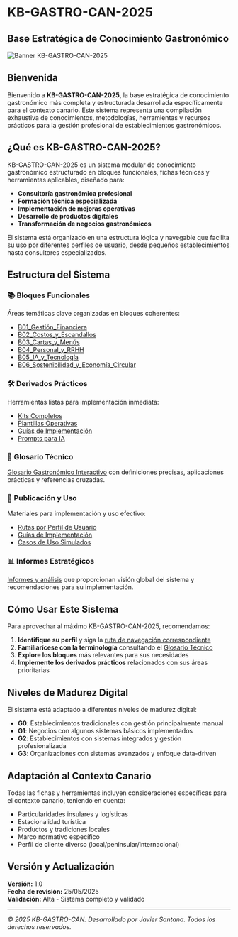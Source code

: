 # KB-GASTRO-CAN-2025

## Base Estratégica de Conocimiento Gastronómico

![Banner KB-GASTRO-CAN-2025](https://images.unsplash.com/photo-1555396273-367ea4eb4db5?ixlib=rb-4.0.3&ixid=M3wxMjA3fDB8MHxwaG90by1wYWdlfHx8fGVufDB8fHx8fA%3D%3D&auto=format&fit=crop&w=1074&q=80)

## Bienvenida

Bienvenido a **KB-GASTRO-CAN-2025**, la base estratégica de conocimiento gastronómico más completa y estructurada desarrollada específicamente para el contexto canario. Este sistema representa una compilación exhaustiva de conocimientos, metodologías, herramientas y recursos prácticos para la gestión profesional de establecimientos gastronómicos.

## ¿Qué es KB-GASTRO-CAN-2025?

KB-GASTRO-CAN-2025 es un sistema modular de conocimiento gastronómico estructurado en bloques funcionales, fichas técnicas y herramientas aplicables, diseñado para:

- **Consultoría gastronómica profesional**
- **Formación técnica especializada**
- **Implementación de mejoras operativas**
- **Desarrollo de productos digitales**
- **Transformación de negocios gastronómicos**

El sistema está organizado en una estructura lógica y navegable que facilita su uso por diferentes perfiles de usuario, desde pequeños establecimientos hasta consultores especializados.

## Estructura del Sistema

### 📚 Bloques Funcionales
Áreas temáticas clave organizadas en bloques coherentes:

- [B01_Gestión_Financiera](../02_BLOQUES_FUNCIONALES/B01_Gestion_Financiera/README.md)
- [B02_Costos_y_Escandallos](../02_BLOQUES_FUNCIONALES/B02_Costos_y_Escandallos/README.md)
- [B03_Cartas_y_Menús](../02_BLOQUES_FUNCIONALES/B03_Cartas_y_Menus/README.md)
- [B04_Personal_y_RRHH](../02_BLOQUES_FUNCIONALES/B04_Personal_y_RRHH/README.md)
- [B05_IA_y_Tecnología](../02_BLOQUES_FUNCIONALES/B05_IA_y_Tecnologia/README.md)
- [B06_Sostenibilidad_y_Economía_Circular](../02_BLOQUES_FUNCIONALES/B06_Sostenibilidad_y_Economia_Circular/README.md)

### 🛠️ Derivados Prácticos
Herramientas listas para implementación inmediata:

- [Kits Completos](../03_DERIVADOS/Kits/README.md)
- [Plantillas Operativas](../03_DERIVADOS/Plantillas/README.md)
- [Guías de Implementación](../03_DERIVADOS/Guias/README.md)
- [Prompts para IA](../03_DERIVADOS/Prompts_GPT/README.md)

### 📖 Glosario Técnico
[Glosario Gastronómico Interactivo](../04_GLOSARIO/README.md) con definiciones precisas, aplicaciones prácticas y referencias cruzadas.

### 🧭 Publicación y Uso
Materiales para implementación y uso efectivo:

- [Rutas por Perfil de Usuario](../05_PUBLICACION/Rutas_de_Uso_por_Perfil/README.md)
- [Guías de Implementación](../05_PUBLICACION/Guia_de_Implementacion/README.md)
- [Casos de Uso Simulados](../05_PUBLICACION/Casos_de_Uso_Simulados/README.md)

### 📊 Informes Estratégicos
[Informes y análisis](../06_INFORMES/README.md) que proporcionan visión global del sistema y recomendaciones para su implementación.

## Cómo Usar Este Sistema

Para aprovechar al máximo KB-GASTRO-CAN-2025, recomendamos:

1. **Identifique su perfil** y siga la [ruta de navegación correspondiente](../05_PUBLICACION/Rutas_de_Uso_por_Perfil/README.md)
2. **Familiarícese con la terminología** consultando el [Glosario Técnico](../04_GLOSARIO/README.md)
3. **Explore los bloques** más relevantes para sus necesidades
4. **Implemente los derivados prácticos** relacionados con sus áreas prioritarias

## Niveles de Madurez Digital

El sistema está adaptado a diferentes niveles de madurez digital:

- **G0**: Establecimientos tradicionales con gestión principalmente manual
- **G1**: Negocios con algunos sistemas básicos implementados
- **G2**: Establecimientos con sistemas integrados y gestión profesionalizada
- **G3**: Organizaciones con sistemas avanzados y enfoque data-driven

## Adaptación al Contexto Canario

Todas las fichas y herramientas incluyen consideraciones específicas para el contexto canario, teniendo en cuenta:

- Particularidades insulares y logísticas
- Estacionalidad turística
- Productos y tradiciones locales
- Marco normativo específico
- Perfil de cliente diverso (local/peninsular/internacional)

## Versión y Actualización

**Versión:** 1.0  
**Fecha de revisión:** 25/05/2025  
**Validación:** Alta - Sistema completo y validado

---

*© 2025 KB-GASTRO-CAN. Desarrollado por Javier Santana. Todos los derechos reservados.*
